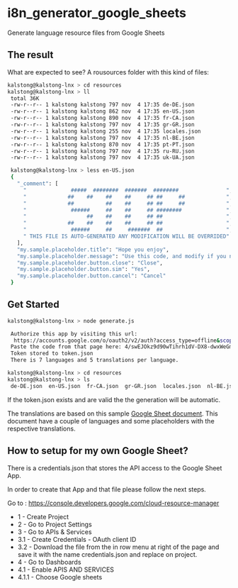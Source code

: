 # i8n_generator_google_sheets
Generate language resource files from Google Sheets

## The result
What are expected to see?
A rousources folder with this kind of files:
```bash
kalstong@kalstong-lnx > cd resources
kalstong@kalstong-lnx > ll
 total 36K
 -rw-r--r-- 1 kalstong kalstong 797 nov  4 17:35 de-DE.json
 -rw-r--r-- 1 kalstong kalstong 862 nov  4 17:35 en-US.json
 -rw-r--r-- 1 kalstong kalstong 890 nov  4 17:35 fr-CA.json
 -rw-r--r-- 1 kalstong kalstong 797 nov  4 17:35 gr-GR.json
 -rw-r--r-- 1 kalstong kalstong 255 nov  4 17:35 locales.json
 -rw-r--r-- 1 kalstong kalstong 797 nov  4 17:35 nl-BE.json
 -rw-r--r-- 1 kalstong kalstong 870 nov  4 17:35 pt-PT.json
 -rw-r--r-- 1 kalstong kalstong 797 nov  4 17:35 ru-RU.json
 -rw-r--r-- 1 kalstong kalstong 797 nov  4 17:35 uk-UA.json

 kalstong@kalstong-lnx > less en-US.json
 {
   "_comment": [
     "              #####  ########  #######  ########               ",
     "             ##    ##    ##    ##     ## ##     ##             ",
     "             ##          ##    ##     ## ##     ##             ",
     "              ######     ##    ##     ## ########              ",
     "                   ##    ##    ##     ## ##                    ",
     "             ##    ##    ##    ##     ## ##                    ",
     "              ######     ##     #######  ##                    ",
     " THIS FILE IS AUTO-GENERATED ANY MODIFICATION WILL BE OVERRIDED"
   ],
   "my.sample.placeholder.title": "Hope you enjoy",
   "my.sample.placeholder.message": "Use this code, and modify if you need",
   "my.sample.placeholder.button.close": "Close",
   "my.sample.placeholder.button.sim": "Yes",
   "my.sample.placeholder.button.cancel": "Cancel"
 }
```


## Get Started

``` bash
kalstong@kalstong-lnx > node generate.js

 Authorize this app by visiting this url: 
  https://accounts.google.com/o/oauth2/v2/auth?access_type=offline&scope=https%3A%2F%2Fwww.googleapis.com%2Fauth%2Fspreadsheets.readonly&response_type=code&client_id=268617169795-ilnh2okrq73skni95tva8v6gn8kbhob6.apps.googleusercontent.com& redirect_uri=urn%3Aietf%3Awg%3Aoauth%3A2.0%3Aoob
 Paste the code from that page here: 4/swEJOkz9d90wTihrh1dV-DX8-dwxWeGmzB_bJ3kfHZdvZcYQpV01Svk
 Token stored to token.json
 There is 7 languages and 5 translations per language.

kalstong@kalstong-lnx > cd resources
kalstong@kalstong-lnx > ls
 de-DE.json  en-US.json  fr-CA.json  gr-GR.json  locales.json  nl-BE.json pt-PT.json  ru-RU.json  uk-UA.json

```
If the token.json exists and are valid the the generation will be automatic.

The translations are based on this sample [Google Sheet document](https://docs.google.com/spreadsheets/d/1bVqPYL526C26BLIxrO52V_yBaVJwo4PnKKQUFUDGR6o).
This document have a couple of languages and some placeholders with the respective translations.


## How to setup for my own Google Sheet?

There is a credentials.json that stores the API access to the Google Sheet App.

In order to create that App and that file please follow the next steps.

Go to : https://console.developers.google.com/cloud-resource-manager
 * 1 - Create Project
 * 2 - Go to Project Settings
 * 3 - Go to APIs & Services
 * 3.1 - Create Credentials - OAuth client ID
 * 3.2 - Download the file from the in row menu at right of the page and save it with the name credentials.json and replace on project.
 * 4 - Go to Dashboards
 * 4.1 - Enable APIS AND SERVICES
 * 4.1.1 - Choose Google sheets


